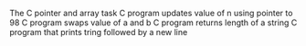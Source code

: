 The C pointer and array task
C program updates value of n using pointer to 98
C program swaps value of a and b
C program returns length of a string
C program that prints tring followed by a new line

